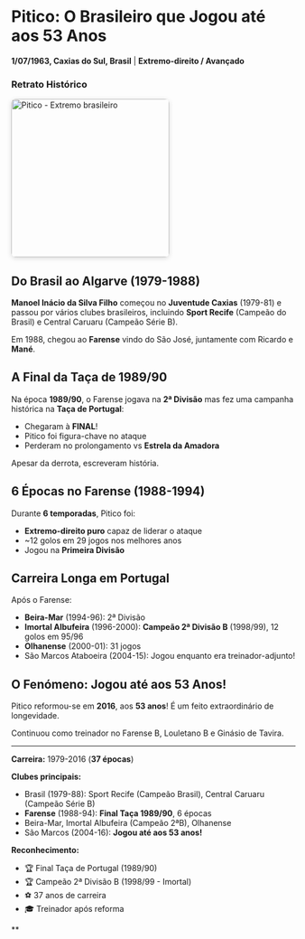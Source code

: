 # Pitico: O Brasileiro que Jogou até aos 53 Anos

**1/07/1963, Caxias do Sul, Brasil** | **Extremo-direito / Avançado**

### Retrato Histórico
<img src="/fotografias/jogadores/pitico.png" alt="Pitico - Extremo brasileiro" width="280" style="border-radius: 8px; box-shadow: 0 2px 8px rgba(0,0,0,0.15); display: block; margin: 16px 0;" />

## Do Brasil ao Algarve (1979-1988)

**Manoel Inácio da Silva Filho** começou no **Juventude Caxias** (1979-81) e passou por vários clubes brasileiros, incluindo **Sport Recife** (Campeão do Brasil) e Central Caruaru (Campeão Série B).

Em 1988, chegou ao **Farense** vindo do São José, juntamente com Ricardo e **Mané**.

## A Final da Taça de 1989/90

Na época **1989/90**, o Farense jogava na **2ª Divisão** mas fez uma campanha histórica na **Taça de Portugal**:
- Chegaram à **FINAL**!
- Pitico foi figura-chave no ataque
- Perderam no prolongamento vs **Estrela da Amadora**

Apesar da derrota, escreveram história.

## 6 Épocas no Farense (1988-1994)

Durante **6 temporadas**, Pitico foi:
- **Extremo-direito puro** capaz de liderar o ataque
- ~12 golos em 29 jogos nos melhores anos
- Jogou na **Primeira Divisão**

## Carreira Longa em Portugal

Após o Farense:
- **Beira-Mar** (1994-96): 2ª Divisão
- **Imortal Albufeira** (1996-2000): **Campeão 2ª Divisão B** (1998/99), 12 golos em 95/96
- **Olhanense** (2000-01): 31 jogos
- São Marcos Ataboeira (2004-15): Jogou enquanto era treinador-adjunto!

## O Fenómeno: Jogou até aos 53 Anos!

Pitico reformou-se em **2016**, aos **53 anos**! É um feito extraordinário de longevidade.

Continuou como treinador no Farense B, Louletano B e Ginásio de Tavira.

---

**Carreira:** 1979-2016 (**37 épocas**)

**Clubes principais:**
- Brasil (1979-88): Sport Recife (Campeão Brasil), Central Caruaru (Campeão Série B)
- **Farense** (1988-94): **Final Taça 1989/90**, 6 épocas
- Beira-Mar, Imortal Albufeira (Campeão 2ªB), Olhanense
- São Marcos (2004-16): **Jogou até aos 53 anos!**

**Reconhecimento:**
- 🏆 Final Taça de Portugal (1989/90)
- 🏆 Campeão 2ª Divisão B (1998/99 - Imortal)
- ⚽ 37 anos de carreira
- 🎓 Treinador após reforma

**